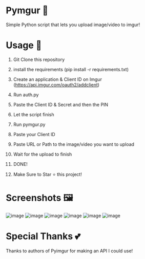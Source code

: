 # Pymgur 🐍
Simple Python script that lets you upload image/video to imgur!

# Usage 🔨

1. Git Clone this repository
2. install the requirements (pip install -r requirements.txt)
3. Create an application & Client ID on Imgur (https://api.imgur.com/oauth2/addclient)
4. Run auth.py
5. Paste the Client ID & Secret and then the PIN
6. Let the script finish
7. Run pymgur.py

8. Paste your Client ID
9. Paste URL or Path to the image/video you want to upload
10. Wait for the upload to finish

11. DONE!
12. Make Sure to Star ⭐ this project!


# Screenshots 🖼️

![image](https://user-images.githubusercontent.com/76164598/152442211-aee23152-fa53-466f-90d8-d606faedf3ae.png)
![image](https://user-images.githubusercontent.com/76164598/152442260-e6d98bff-6f2a-4702-9083-a6d39a4d07fe.png)
![image](https://user-images.githubusercontent.com/76164598/152442283-3636f146-5c54-4193-b7f7-afc2c4f093a8.png)
![image](https://user-images.githubusercontent.com/76164598/152442352-b106bd5b-4bf6-4fdf-875e-5880fc498b29.png)
![image](https://user-images.githubusercontent.com/76164598/152442474-e2100c74-56e9-42f0-b5de-fff87089e4fb.png)
![image](https://user-images.githubusercontent.com/76164598/152442721-17512ddc-c0b7-4807-ba86-14b730d5c0ea.png)


# Special Thanks 💕

Thanks to authors of Pyimgur for making an API I could use!
